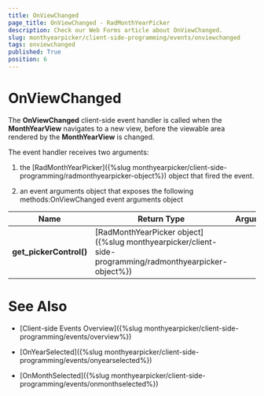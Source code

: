 ```yaml
---
title: OnViewChanged
page_title: OnViewChanged - RadMonthYearPicker
description: Check our Web Forms article about OnViewChanged.
slug: monthyearpicker/client-side-programming/events/onviewchanged
tags: onviewchanged
published: True
position: 6
---
```


# OnViewChanged



The **OnViewChanged** client-side event handler is called when the **MonthYearView** navigates to a new view, before the viewable area rendered by the **MonthYearView** is changed.

The event handler receives two arguments:

1. the [RadMonthYearPicker]({%slug monthyearpicker/client-side-programming/radmonthyearpicker-object%}) object that fired the event.

1. an event arguments object that exposes the following methods:OnViewChanged event arguments object


| Name | Return Type | Arguments | Description |
| ------ | ------ | ------ | ------ |
| **get_pickerControl()** |[RadMonthYearPicker object]({%slug monthyearpicker/client-side-programming/radmonthyearpicker-object%})||Returns the RadMonthYearPicker object.|

# See Also

 * [Client-side Events Overview]({%slug monthyearpicker/client-side-programming/events/overview%})

 * [OnYearSelected]({%slug monthyearpicker/client-side-programming/events/onyearselected%})

 * [OnMonthSelected]({%slug monthyearpicker/client-side-programming/events/onmonthselected%})
